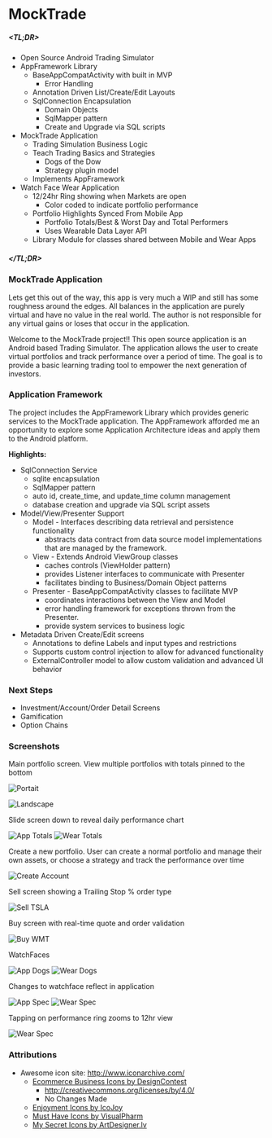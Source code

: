MockTrade 
===============================


##### &lt;TL;DR&gt;

* Open Source Android Trading Simulator
* AppFramework Library
    * BaseAppCompatActivity with built in MVP
        * Error Handling
    * Annotation Driven List/Create/Edit Layouts
    * SqlConnection Encapsulation
        * Domain Objects
        * SqlMapper pattern
        * Create and Upgrade via SQL scripts
* MockTrade Application
    * Trading Simulation Business Logic
    * Teach Trading Basics and Strategies 
        * Dogs of the Dow
        * Strategy plugin model
    * Implements AppFramework
* Watch Face Wear Application
    * 12/24hr Ring showing when Markets are open
        * Color coded to indicate portfolio performance
    * Portfolio Highlights Synced From Mobile App
        * Portfolio Totals/Best & Worst Day and Total Performers
        * Uses Wearable Data Layer API
    * Library Module for classes shared between Mobile and Wear Apps

##### &lt;/TL;DR&gt;

### MockTrade Application
Lets get this out of the way, this app is very much a WIP and still has 
some roughness around the edges. All balances in the application are purely 
virtual and have no value in the real world. The author is not responsible 
for any virtual gains or loses that occur in the application. 

Welcome to the MockTrade project!! This open source application is an Android 
based Trading Simulator. The application allows the user to create virtual 
portfolios and track performance over a period of time. The goal is to 
provide a basic learning trading tool to empower the next generation of investors. 

### Application Framework
The project includes the AppFramework Library which provides generic services 
to the MockTrade application. The AppFramework afforded me an opportunity to 
explore some Application Architecture ideas and apply them to the Android platform. 

**Highlights:**

* SqlConnection Service
    * sqlite encapsulation
    * SqlMapper pattern
    * auto id, create_time, and update_time column management
    * database creation and upgrade via SQL script assets
* Model/View/Presenter Support
    * Model - Interfaces describing data retrieval and persistence functionality
        * abstracts data contract from data source
        model implementations that are managed by the framework.
    * View - Extends Android ViewGroup classes
        * caches controls (ViewHolder pattern)
        * provides Listener interfaces to communicate with Presenter
        * facilitates binding to Business/Domain Object patterns
    * Presenter - BaseAppCompatActivity classes to facilitate MVP
        * coordinates interactions between the View and Model 
        * error handling framework for exceptions thrown from the Presenter. 
        * provide system services to business logic
* Metadata Driven Create/Edit screens
    * Annotations to define Labels and input types and restrictions
    * Supports custom control injection to allow for advanced functionality
    * ExternalController model to allow custom validation and advanced UI behavior

### Next Steps
* Investment/Account/Order Detail Screens
* Gamification
* Option Chains

### Screenshots

Main portfolio screen. View multiple portfolios with totals pinned to the bottom

![Portait](./ss_app_portrait.png)

![Landscape](./ss_app_landscape.png)

Slide screen down to reveal daily performance chart

![App Totals](./ss_app_totals.png)
![Wear Totals](./ss_watch_totals.png)

Create a new portfolio. User can create a normal portfolio and
manage their own assets, or choose a strategy and track the
performance over time

![Create Account](./ss_app_dogs_create.png)

Sell screen showing a Trailing Stop % order type

![Sell TSLA](./ss_app_sell_tsla.png)

Buy screen with real-time quote and order validation

![Buy WMT](ss_app_buy_wmt.png)

WatchFaces

![App Dogs](./ss_app_dogs.png)
![Wear Dogs](./ss_watch_dogs.png)

Changes to watchface reflect in application

![App Spec](./ss_app_spec.png)
![Wear Spec](./ss_watch_spec.png)

Tapping on performance ring zooms to 12hr view

![Wear Spec](./ss_watch_spec_12.png)


### Attributions
* Awesome icon site: http://www.iconarchive.com/
    * [Ecommerce Business Icons by DesignContest](http://www.designcontest.com) 
        * http://creativecommons.org/licenses/by/4.0/
        * No Changes Made
    * [Enjoyment Icons by IcoJoy](http://www.icojoy.com)
    * [Must Have Icons by VisualPharm](http://www.visualpharm.com/)
    * [My Secret Icons by ArtDesigner.lv](http://artdesigner.lv/) 



